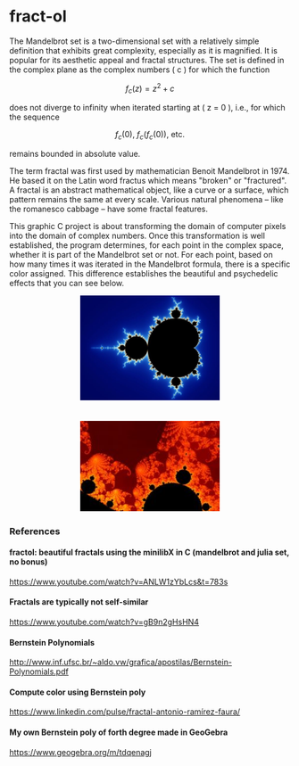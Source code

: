 # fract-ol

The Mandelbrot set is a two-dimensional set with a relatively simple definition that exhibits great complexity, especially as it is magnified. It is popular for its aesthetic appeal and fractal structures. The set is defined in the complex plane as the complex numbers \( c \) for which the function

$$ f_c(z) = z^2 + c $$

does not diverge to infinity when iterated starting at \( z = 0 \), i.e., for which the sequence

$$
f_c(0), \ f_c(f_c(0)), \ \text{etc.}
$$

remains bounded in absolute value.


The term fractal was first used by mathematician Benoit Mandelbrot in 1974. He based
it on the Latin word fractus which means "broken" or "fractured".
A fractal is an abstract mathematical object, like a curve or a surface, which pattern
remains the same at every scale.
Various natural phenomena – like the romanesco cabbage – have some fractal features.

This graphic C project is about transforming the domain of computer pixels into the domain of complex numbers. Once this transformation is well established, the program determines, for each point in the complex space, whether it is part of the Mandelbrot set or not. For each point, based on how many times it was iterated in the Mandelbrot formula, there is a specific color assigned. This difference establishes the beautiful and psychedelic effects that you can see below.

<div align="center">
  <img src="image/set1.jpg" alt="image1" width="250">
</div>

<br>
<br>

<div align="center">
<img src="image/set2.jpg" alt="image2" width="250">
</div>

### References
#### fractol: beautiful fractals using the minilibX in C (mandelbrot and julia set, no bonus)
https://www.youtube.com/watch?v=ANLW1zYbLcs&t=783s

#### Fractals are typically not self-similar
https://www.youtube.com/watch?v=gB9n2gHsHN4

#### Bernstein Polynomials
http://www.inf.ufsc.br/~aldo.vw/grafica/apostilas/Bernstein-Polynomials.pdf

#### Compute color using Bernstein poly
https://www.linkedin.com/pulse/fractal-antonio-ramírez-faura/

#### My own Bernstein poly of forth degree made in GeoGebra
https://www.geogebra.org/m/tdqenagj
